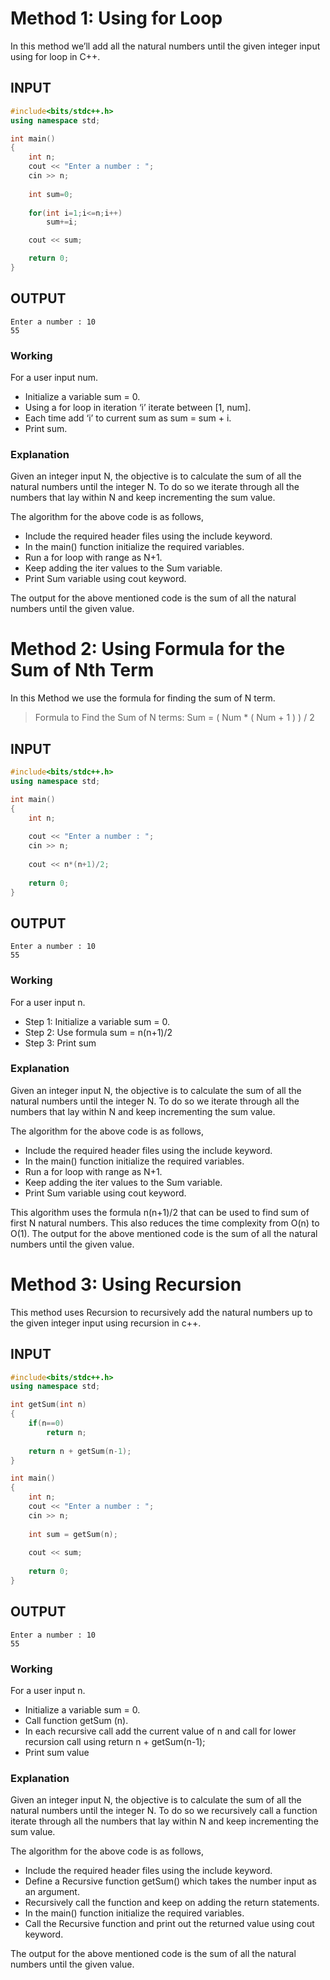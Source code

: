 # Method 1: Using for Loop

In this method we’ll add all the natural numbers until the given integer input using for loop in C++.

## INPUT
```cpp
#include<bits/stdc++.h> 
using namespace std;

int main()
{
    int n;
    cout << "Enter a number : "; 
    cin >> n;
    
    int sum=0;
    
    for(int i=1;i<=n;i++) 
        sum+=i;

    cout << sum;

    return 0;
}
```
## OUTPUT
```
Enter a number : 10
55
```

### Working

For a user input num.

*   Initialize a variable sum = 0.
*   Using a for loop in iteration ‘i’ iterate between [1, num].
*   Each time add ‘i’ to current sum as sum = sum + i.
*   Print sum.

### Explanation

Given an integer input N, the objective is to calculate the sum of all the natural numbers until the integer N. To do so we iterate through all the numbers that lay within N and keep incrementing the sum value.

The algorithm for the above code is as follows,

*   Include the required header files using the include keyword.
*   In the main() function initialize the required variables.
*   Run a for loop with range as N+1.
*   Keep adding the iter values to the Sum variable.
*   Print Sum variable using cout keyword.

The output for the above mentioned code is the sum of all the natural numbers until the given value.

# Method 2: Using Formula for the Sum of Nth Term

In this Method we use the formula for finding the sum of N term.

> Formula to Find the Sum of N terms: 
> Sum = ( Num * ( Num + 1 ) ) / 2

## INPUT
```cpp
#include<bits/stdc++.h>
using namespace std;

int main()
{
    int n;
    
    cout << "Enter a number : "; 
    cin >> n;
    
    cout << n*(n+1)/2;
    
    return 0;
}
```
## OUTPUT
```
Enter a number : 10
55
```

### Working

For a user input n.

*   Step 1: Initialize a variable sum = 0.
*   Step 2: Use formula sum = n(n+1)/2
*   Step 3: Print sum

### Explanation

Given an integer input N, the objective is to calculate the sum of all the natural numbers until the integer N. To do so we iterate through all the numbers that lay within N and keep incrementing the sum value.

The algorithm for the above code is as follows,

*   Include the required header files using the include keyword.
*   In the main() function initialize the required variables.
*   Run a for loop with range as N+1.
*   Keep adding the iter values to the Sum variable.
*   Print Sum variable using cout keyword.

This algorithm uses the formula n(n+1)/2 that can be used to find sum of first N natural numbers. This also reduces the time complexity from O(n) to O(1). The output for the above mentioned code is the sum of all the natural numbers until the given value.

# Method 3: Using Recursion

This method uses Recursion to recursively add the natural numbers up to the given integer input using recursion in c++.

## INPUT
```cpp
#include<bits/stdc++.h>
using namespace std;

int getSum(int n)
{
    if(n==0) 
        return n;
        
    return n + getSum(n-1);
}

int main()
{
    int n;
    cout << "Enter a number : "; 
    cin >> n;
    
    int sum = getSum(n);
    
    cout << sum;
    
    return 0;
}
```
## OUTPUT
```
Enter a number : 10
55
```

### Working

For a user input n.

*   Initialize a variable sum = 0.
*   Call function getSum (n).
*   In each recursive call add the current value of n and call for lower recursion call using return n + getSum(n-1);
*   Print sum value

### Explanation

Given an integer input N, the objective is to calculate the sum of all the natural numbers until the integer N. To do so we recursively call a function  iterate through all the numbers that lay within N and keep incrementing the sum value.

The algorithm for the above code is as follows,

*   Include the required header files using the include keyword.
*   Define a Recursive function getSum() which takes the number input as an argument.
*   Recursively call the function and keep on adding the return statements.
*   In the main() function initialize the required variables.
*   Call the Recursive function and print out the returned value using cout keyword.

The output for the above mentioned code is the sum of all the natural numbers until the given value.
